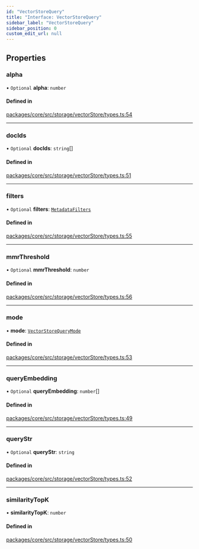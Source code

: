 ```yaml
---
id: "VectorStoreQuery"
title: "Interface: VectorStoreQuery"
sidebar_label: "VectorStoreQuery"
sidebar_position: 0
custom_edit_url: null
---
```


## Properties

### alpha

• `Optional` **alpha**: `number`

#### Defined in

[packages/core/src/storage/vectorStore/types.ts:54](https://github.com/run-llama/LlamaIndexTS/blob/d613bbd/packages/core/src/storage/vectorStore/types.ts#L54)

---

### docIds

• `Optional` **docIds**: `string`[]

#### Defined in

[packages/core/src/storage/vectorStore/types.ts:51](https://github.com/run-llama/LlamaIndexTS/blob/d613bbd/packages/core/src/storage/vectorStore/types.ts#L51)

---

### filters

• `Optional` **filters**: [`MetadataFilters`](MetadataFilters.md)

#### Defined in

[packages/core/src/storage/vectorStore/types.ts:55](https://github.com/run-llama/LlamaIndexTS/blob/d613bbd/packages/core/src/storage/vectorStore/types.ts#L55)

---

### mmrThreshold

• `Optional` **mmrThreshold**: `number`

#### Defined in

[packages/core/src/storage/vectorStore/types.ts:56](https://github.com/run-llama/LlamaIndexTS/blob/d613bbd/packages/core/src/storage/vectorStore/types.ts#L56)

---

### mode

• **mode**: [`VectorStoreQueryMode`](../enums/VectorStoreQueryMode.md)

#### Defined in

[packages/core/src/storage/vectorStore/types.ts:53](https://github.com/run-llama/LlamaIndexTS/blob/d613bbd/packages/core/src/storage/vectorStore/types.ts#L53)

---

### queryEmbedding

• `Optional` **queryEmbedding**: `number`[]

#### Defined in

[packages/core/src/storage/vectorStore/types.ts:49](https://github.com/run-llama/LlamaIndexTS/blob/d613bbd/packages/core/src/storage/vectorStore/types.ts#L49)

---

### queryStr

• `Optional` **queryStr**: `string`

#### Defined in

[packages/core/src/storage/vectorStore/types.ts:52](https://github.com/run-llama/LlamaIndexTS/blob/d613bbd/packages/core/src/storage/vectorStore/types.ts#L52)

---

### similarityTopK

• **similarityTopK**: `number`

#### Defined in

[packages/core/src/storage/vectorStore/types.ts:50](https://github.com/run-llama/LlamaIndexTS/blob/d613bbd/packages/core/src/storage/vectorStore/types.ts#L50)
